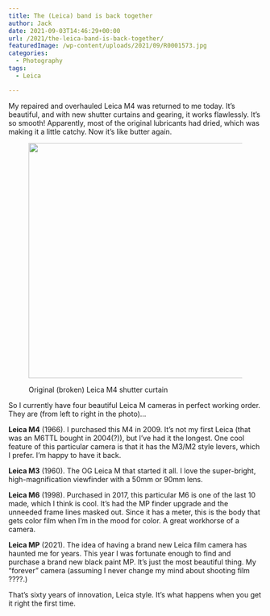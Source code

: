 ```yaml
---
title: The (Leica) band is back together
author: Jack
date: 2021-09-03T14:46:29+00:00
url: /2021/the-leica-band-is-back-together/
featuredImage: /wp-content/uploads/2021/09/R0001573.jpg
categories:
  - Photography
tags:
  - Leica

---
```

<!--kg-card-begin: html-->My repaired and overhauled Leica M4 was returned to me today. It&#8217;s beautiful, and with new shutter curtains and gearing, it works flawlessly. It&#8217;s so smooth! Apparently, most of the original lubricants had dried, which was making it a little catchy. Now it&#8217;s like butter again.<figure class="wp-block-image size-large">

<img loading="lazy" width="700" height="467" src="/content/images/wordpress/2021/09/R0001579.jpg" alt="" class="wp-image-1055" srcset="/content/images/wordpress/2021/09/R0001579.jpg 700w, /content/images/wordpress/2021/09/R0001579-300x200.jpg 300w, /content/images/wordpress/2021/09/R0001579-768x512.jpg 768w, /content/images/wordpress/2021/09/R0001579-1536x1024.jpg 1536w, /content/images/wordpress/2021/09/R0001579-450x300.jpg 450w, /content/images/wordpress/2021/09/R0001579-1024x683.jpg 1024w, /content/images/wordpress/2021/09/R0001579-900x600.jpg 900w, /content/images/wordpress/2021/09/R0001579.jpg 2048w" sizes="(max-width: 700px) 100vw, 700px" /> <figcaption>Original (broken) Leica M4 shutter curtain</figcaption></figure> 

So I currently have four beautiful Leica M cameras in perfect working order. They are (from left to right in the photo)&#8230;

**Leica M4** (1966). I purchased this M4 in 2009. It&#8217;s not my first Leica (that was an M6TTL bought in 2004(?)), but I&#8217;ve had it the longest. One cool feature of this particular camera is that it has the M3/M2 style levers, which I prefer. I&#8217;m happy to have it back.

**Leica M3** (1960). The OG Leica M that started it all. I love the super-bright, high-magnification viewfinder with a 50mm or 90mm lens.

**Leica M6** (1998). Purchased in 2017, this particular M6 is one of the last 10 made, which I think is cool. It&#8217;s had the MP finder upgrade and the unneeded frame lines masked out. Since it has a meter, this is the body that gets color film when I&#8217;m in the mood for color. A great workhorse of a camera.

**Leica MP** (2021). The idea of having a brand new Leica film camera has haunted me for years. This year I was fortunate enough to find and purchase a brand new black paint MP. It&#8217;s just the most beautiful thing. My &#8220;forever&#8221; camera (assuming I never change my mind about shooting film ????.)

That&#8217;s sixty years of innovation, Leica style. It&#8217;s what happens when you get it right the first time.

<!--kg-card-end: html-->